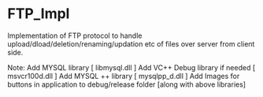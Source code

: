 FTP_Impl
========

Implementation of FTP protocol to handle upload/dload/deletion/renaming/updation etc
of files over server from client side.

Note:
  Add MYSQL library [ libmysql.dll ]
  Add VC++ Debug library if needed [ msvcr100d.dll ]
  Add MYSQL ++ library [ mysqlpp_d.dll ]
  Add Images for buttons in application to debug/release folder [along with above libraries]
